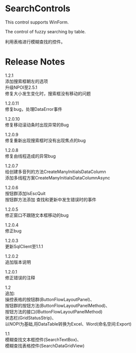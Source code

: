 # SearchControls

This control supports WinForm.

The control of fuzzy searching by table.

利用表格进行模糊查找的控件。

# Release Notes
1.2.1  
添加搜索框朝左的选项  
升级NPOI至2.5.1  
修复大小发生变化时，搜索框没有移动的问题

1.2.0.11  
修复bug，处理DataError事件

1.2.0.10  
修复移动滚动条时出现异常的Bug

1.2.0.9  
修复重新出现搜索框时没有出现焦点的bug

1.2.0.8  
修复由线程造成的异常bug

1.2.0.7  
给创建多音列的方法CreateManyInitialsDataColumn  
添加多线程方案CreateManyInitialsDataColumnAsync

1.2.0.6  
按钮群添加IsEscQuit  
按钮群方法添加 查找和更新中发生错误时的事件

1.2.0.5  
修正窗口不跟随文本框移动的bug

1.2.0.4  
修正bug

1.2.0.3  
更新SqlClient至1.1.1

1.2.0.2  
追加版本说明

1.2.0.1  
修正错误的注释

1.2  
追加:  
操控表格的按钮群(ButtonFlowLayoutPanel)、  
按钮群的按钮方法(ButtonFlowLayoutPanelMethod)、  
按钮方法的接口(IButtonFlowLayoutPanelMethod)  
状态栏(GridStatusStrip)、  
以NOPI为基础,将DataTable转换为Excel、Word(命名空间:Export)

1.1  
模糊查找文本框控件(SearchTextBox)、  
模糊查找表格控件(SearchDataGridView)